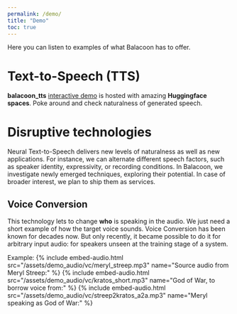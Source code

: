 ```yaml
---
permalink: /demo/
title: "Demo"
toc: true
---
```


Here you can listen to examples of what Balacoon has to offer.

# Text-to-Speech (TTS)

**balacoon_tts** [interactive demo](https://huggingface.co/spaces/balacoon/tts)
is hosted with amazing **Huggingface spaces**. Poke around and check naturalness
of generated speech.

# Disruptive technologies

Neural Text-to-Speech delivers new levels of naturalness as well as new applications.
For instance, we can alternate different speech factors, such as speaker identity,
expressivity, or recording conditions. In Balacoon, we investigate newly emerged techniques,
exploring their potential. In case of broader interest, we plan to ship them as services.

## Voice Conversion

This technology lets to change **who** is speaking in the audio.
We just need a short example of how the target voice sounds.
Voice Conversion has been known for decades now. But only recently,
it became possible to do it for arbitrary input audio:
for speakers unseen at the training stage of a system.

Example:
{% include embed-audio.html src="/assets/demo_audio/vc/meryl_streep.mp3" name="Source audio from Meryl Streep:" %}
{% include embed-audio.html src="/assets/demo_audio/vc/kratos_short.mp3" name="God of War, to borrow voice from:" %}
{% include embed-audio.html src="/assets/demo_audio/vc/streep2kratos_a2a.mp3" name="Meryl speaking as God of War:" %}
